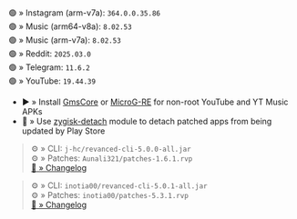 🟢 » Instagram (arm-v7a): `364.0.0.35.86`  
🟢 » Music (arm64-v8a): `8.02.53`  
🟢 » Music (arm-v7a): `8.02.53`  
🟢 » Reddit: `2025.03.0`  
🟢 » Telegram: `11.6.2`  
🟢 » YouTube: `19.44.39`  

- ▶️ » Install [GmsCore](https://github.com/ReVanced/GmsCore/releases) or [MicroG-RE](https://github.com/WSTxda/MicroG-RE/releases) for non-root YouTube and YT Music APKs  
- 🛑 » Use [zygisk-detach](https://github.com/j-hc/zygisk-detach) module to detach patched apps from being updated by Play Store
  
> ⚙️ » CLI: `j-hc/revanced-cli-5.0.0-all.jar`  
> ⚙️ » Patches: `Aunali321/patches-1.6.1.rvp`  
[🔗 » Changelog](https://github.com/Aunali321/ReVancedExperiments/releases/tag/v1.6.1)

> ⚙️ » CLI: `inotia00/revanced-cli-5.0.1-all.jar`  
> ⚙️ » Patches: `inotia00/patches-5.3.1.rvp`  
[🔗 » Changelog](https://github.com/inotia00/revanced-patches/releases/tag/v5.3.1)  
